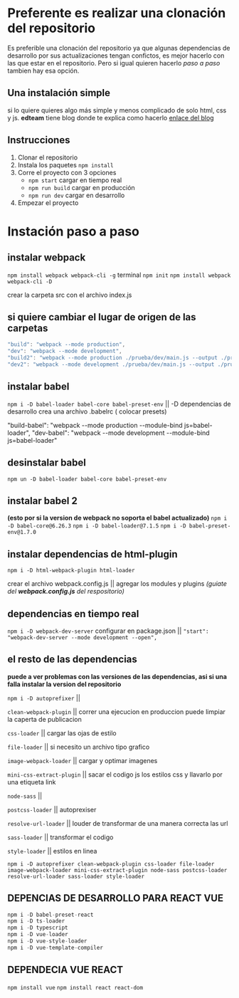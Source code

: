 # Preferente es realizar una clonación del repositorio
Es preferible una clonación del repositorio ya que algunas dependencias de desarrollo por sus actualizaciones tengan confictos, es mejor hacerlo con las que estar en el repositorio.
Pero si igual quieren hacerlo *paso a paso* tambien hay esa opción.

## Una instalación simple
si lo quiere quieres algo más simple y menos complicado de solo html, css y js.
**edteam** tiene blog donde te explica como hacerlo [enlace del blog](https://ed.team/blog/introduccion-webpack-4)

## Instrucciones
 1. Clonar el repositorio
 2. Instala los paquetes `npm install`
 3. Corre el proyecto con 3 opciones
    * `npm start` cargar en tiempo real
    * `npm run build` cargar en producción
    * `npm run dev` cargar en desarrollo
 4. Empezar el proyecto


# Instación paso a paso
## instalar webpack
  `npm install webpack webpack-cli -g`
  terminal
    `npm init`
  `npm install webpack webpack-cli -D`

 crear la carpeta src con el archivo index.js


## si quiere cambiar el lugar de origen de las carpetas

```javascript
"build": "webpack --mode production",
"dev": "webpack --mode development",
"build2": "webpack --mode production ./prueba/dev/main.js --output ./prueba/public/script.js",
"dev2": "webpack --mode development ./prueba/dev/main.js --output ./prueba/public/script.js"
```

## instalar babel
`npm i -D babel-loader babel-core babel-preset-env` || -D dependencias de desarrollo
crea una archivo .babelrc ( colocar presets)

  "build-babel": "webpack --mode production --module-bind js=babel-loader",
  "dev-babel": "webpack --mode development --module-bind js=babel-loader"

## desinstalar babel
`npm un -D babel-loader babel-core babel-preset-env`

## instalar babel 2
**(esto por si la version de webpack no soporta el babel actualizado)**
`npm i -D babel-core@6.26.3`
`npm i -D babel-loader@7.1.5`
`npm i -D babel-preset-env@1.7.0`

## instalar dependencias de html-plugin
`npm i -D html-webpack-plugin html-loader`

crear el archivo webpack.config.js || agregar los modules y plugins
*(guiate del **webpack.config.js** del respositorio)*

## dependencias en tiempo real
`npm i -D webpack-dev-server`
configurar en package.json || `"start": "webpack-dev-server --mode development --open",`

## el resto de las dependencias
**puede a ver problemas con las versiones de las dependencias, asi si una falla instalar la version del repositorio**

`npm i -D autoprefixer` ||

`clean-webpack-plugin` || correr una ejecucion en produccion puede limpiar la caperta de publicacion

`css-loader` || cargar las ojas de estilo

`file-loader` || si necesito un archivo tipo grafico

`image-webpack-loader` || cargar y optimar imagenes

`mini-css-extract-plugin` || sacar el codigo js los estilos css y llavarlo por una etiqueta link

`node-sass` ||

`postcss-loader` || autoprexiser

`resolve-url-loader` || louder de transformar de una manera correcta las url

`sass-loader` || transformar el codigo

`style-loader` || estilos en linea


`npm i -D autoprefixer clean-webpack-plugin css-loader file-loader image-webpack-loader mini-css-extract-plugin node-sass postcss-loader resolve-url-loader sass-loader style-loader`


## DEPENCIAS DE DESARROLLO PARA REACT VUE

```javascript
npm i -D babel-preset-react
npm i -D ts-loader
npm i -D typescript
npm i -D vue-loader
npm i -D vue-style-loader
npm i -D vue-template-compiler
```

## DEPENDECIA VUE REACT
`npm install vue`
`npm install react react-dom`
